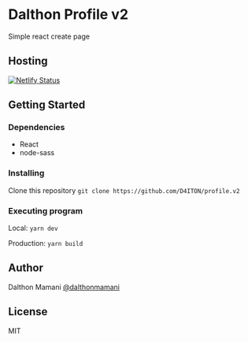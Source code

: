 # Dalthon Profile v2

Simple react create page

## Hosting

[![Netlify Status](https://api.netlify.com/api/v1/badges/1dde9c43-aa73-467a-9595-3e7a939a4286/deploy-status)](https://app.netlify.com/sites/dalthon/deploys)

## Getting Started

### Dependencies

- React
- node-sass

### Installing

Clone this repository
`git clone https://github.com/D4ITON/profile.v2`

### Executing program

Local: `yarn dev`

Production: `yarn build`

## Author

Dalthon Mamani
[@dalthonmamani](https://twitter.com/dalthonmamani)

## License

MIT
